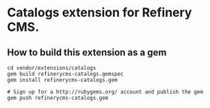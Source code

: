 # Catalogs extension for Refinery CMS.

## How to build this extension as a gem

    cd vendor/extensions/catalogs
    gem build refinerycms-catalogs.gemspec
    gem install refinerycms-catalogs.gem

    # Sign up for a http://rubygems.org/ account and publish the gem
    gem push refinerycms-catalogs.gem